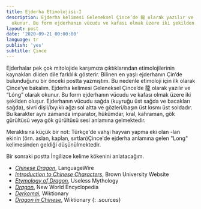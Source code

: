 ```yaml
---
title: Ejderha Etimolojisi-I
description: Ejderha kelimesi Geleneksel Çince’de 龍 olarak yazılır ve “Lóng” olarak
  okunur. Bu form ejderhanın vücudu ve kafası olmak üzere iki şekilden oluşur.
layout: post
date: '2020-09-21 00:00:00'
language: tr
publish: 'yes'
subtitle: Çince
---
```


Ejderhalar pek çok mitolojide karşımıza çıktıklarından etimolojilerinin kaynakları dilden dile farklılık gösterir. Bilinen en yaşlı ejderhanın Çin’de bulunduğunu bir önceki postta yazmıştım. Bu nedenle etimoloji için ilk olarak Çince’ye bakalım. Ejderha kelimesi Geleneksel Çince’de 龍 olarak yazılır ve “Lóng” olarak okunur. Bu form ejderhanın vücudu ve kafası olmak üzere iki şekilden oluşur. Ejderhanın vücudu sağda (kuyruğu üst sağda ve bacakları sağda), sivri dişli/bıyıklı ağzı sol altta ve gözleri/başın üst kısmı üst soldadır. Bu karakter aynı zamanda imparator, hükümdar, kral, kahraman, gök gürültüsü veya gök gürültüsü sesi anlamına gelmektedir.

Meraklısına küçük bir not: Türkçe'de vahşi hayvan yapma eki olan -lan ekinin (örn. aslan, kaplan, sırtlan)Çince'de ejderha anlamına gelen "Long" kelimesinden geldiği düşünülmektedir.

Bir sonraki postta İngilizce kelime kökenini anlatacağım.

+ *[Chinese Dragon](https://www.languagewire.com/en/blog/chinese-dragon)*, LanguageWire
+ *[Introduction to Chinese Characters](https://www.brown.edu/about/administration/international-affairs/year-of-china/language-and-cultural-resources/introduction-chinese-characters/introduction-chinese-characters)*, Brown University Website
+ *[Etymology of Dragon](https://uselessetymology.com/2017/11/20/etymology-of-dragon/)*, Useless Mythology
+ *[Dragon](https://www.newworldencyclopedia.org/entry/Dragon)*, New World Encyclopedia
+ *[Derkomai](https://en.wiktionary.org/wiki/%CE%B4%CF%81%CE%AC%CE%BA%CF%89%CE%BD)*, Wiktionary
+ *[Dragon in Chinese](https://en.wiktionary.org/wiki/%E9%BE%8D)*, Wiktionary
{: .sources}
